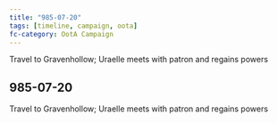 ```yaml
---
title: "985-07-20"
tags: [timeline, campaign, oota]
fc-category: OotA Campaign
---
```

<span class='ob-timelines'
	data-date='985-07-20-00'
	data-title='Campaign: NAGA Adventures'
	data-class='orange'> Travel to Gravenhollow; Uraelle meets with patron and regains powers </span>
## 985-07-20
Travel to Gravenhollow; Uraelle meets with patron and regains powers
